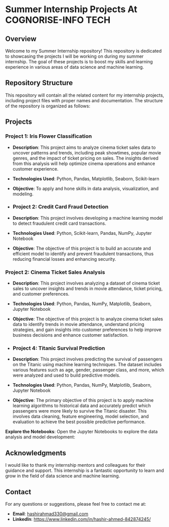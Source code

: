 # Summer Internship Projects At COGNORISE-INFO TECH

## Overview

Welcome to my Summer Internship repository! This repository is dedicated to showcasing the projects I will be working on during my summer internship. The goal of these projects is to boost my skills and learning experience in various areas of data science and machine learning.

## Repository Structure

This repository will contain all the related content for my internship projects, including project files with proper names and documentation. The structure of the repository is organized as follows:


## Projects

### Project 1: Iris Flower Classification
- **Description**: This project aims to analyze cinema ticket sales data to uncover patterns and trends, including peak showtimes, popular movie genres, and the impact of ticket pricing on sales. The insights derived from this analysis will help optimize cinema operations and enhance customer experience.
- **Technologies Used**: Python, Pandas, Matplotlib, Seaborn, Scikit-learn
- **Objective**: To apply and hone skills in data analysis, visualization, and modeling.

- ### Project 2: Credit Card Fraud Detection
- **Description**: This project involves developing a machine learning model to detect fraudulent credit card transactions.
- **Technologies Used**: Python, Scikit-learn, Pandas, NumPy, Jupyter Notebook
- **Objective**: The objective of this project is to build an accurate and efficient model to identify and prevent fraudulent transactions, thus reducing financial losses and enhancing security.

### Project 2: Cinema Ticket Sales Analysis
- **Description**: This project involves analyzing a dataset of cinema ticket sales to uncover insights and trends in movie attendance, ticket pricing, and customer preferences.
- **Technologies Used**: Python, Pandas, NumPy, Matplotlib, Seaborn, Jupyter Notebook
- **Objective**: The objective of this project is to analyze cinema ticket sales data to identify trends in movie attendance, understand pricing strategies, and gain insights into customer preferences to help improve business decisions and enhance customer satisfaction.

- ### Project 4: Titanic Survival Prediction
- **Description**: This project involves predicting the survival of passengers on the Titanic using machine learning techniques. The dataset includes various features such as age, gender, passenger class, and more, which were analyzed and used to build predictive models.
- **Technologies Used**: Python, Pandas, NumPy, Matplotlib, Seaborn, Jupyter Notebook
- **Objective**: The primary objective of this project is to apply machine learning algorithms to historical data and accurately predict which passengers were more likely to survive the Titanic disaster. This involves data cleaning, feature engineering, model selection, and evaluation to achieve the best possible predictive performance.

  
**Explore the Notebooks**:
   Open the Jupyter Notebooks to explore the data analysis and model development:

## Acknowledgments

I would like to thank my internship mentors and colleagues for their guidance and support. This internship is a fantastic opportunity to learn and grow in the field of data science and machine learning.

## Contact

For any questions or suggestions, please feel free to contact me at:
- **Email**: hashirahmad330@gmail.com
- **LinkedIn**: https://www.linkedin.com/in/hashir-ahmed-842874245/

